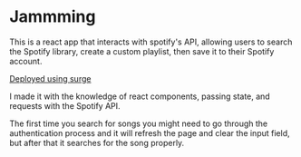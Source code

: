 # Jammming
This is a react app that interacts with spotify's API, allowing users to search the Spotify library, create a custom playlist, then save it to their Spotify account.

[Deployed using surge](https://reactsavetoplaylistjamming.surge.sh/)

I made it with the knowledge of react components, passing state, and requests with the Spotify API.

The first time you search for songs you might need to go through the authentication process and it will refresh the page and clear the input field, but after that it searches for the song properly.



